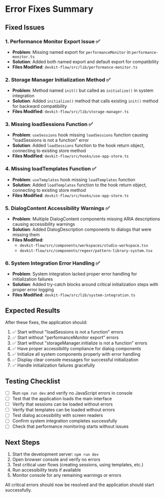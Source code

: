 # Error Fixes Summary

## Fixed Issues

### 1. Performance Monitor Export Issue ✅
- **Problem**: Missing named export for `performanceMonitor` in `performance-monitor.ts`
- **Solution**: Added both named export and default export for compatibility
- **Files Modified**: `devkit-flow/src/lib/performance-monitor.ts`

### 2. Storage Manager Initialization Method ✅
- **Problem**: Method named `init()` but called as `initialize()` in system integration
- **Solution**: Added `initialize()` method that calls existing `init()` method for backward compatibility
- **Files Modified**: `devkit-flow/src/lib/storage-manager.ts`

### 3. Missing loadSessions Function ✅
- **Problem**: `useSessions` hook missing `loadSessions` function causing "loadSessions is not a function" error
- **Solution**: Added `loadSessions` function to the hook return object, connecting to existing store method
- **Files Modified**: `devkit-flow/src/hooks/use-app-store.ts`

### 4. Missing loadTemplates Function ✅
- **Problem**: `useTemplates` hook missing `loadTemplates` function
- **Solution**: Added `loadTemplates` function to the hook return object, connecting to existing store method
- **Files Modified**: `devkit-flow/src/hooks/use-app-store.ts`

### 5. DialogContent Accessibility Warnings ✅
- **Problem**: Multiple DialogContent components missing ARIA descriptions causing accessibility warnings
- **Solution**: Added DialogDescription components to dialogs that were missing them
- **Files Modified**: 
  - `devkit-flow/src/components/workspaces/studio-workspace.tsx`
  - `devkit-flow/src/components/regexr/pattern-library-system.tsx`

### 6. System Integration Error Handling ✅
- **Problem**: System integration lacked proper error handling for initialization failures
- **Solution**: Added try-catch blocks around critical initialization steps with proper error logging
- **Files Modified**: `devkit-flow/src/lib/system-integration.ts`

## Expected Results

After these fixes, the application should:

1. ✅ Start without "loadSessions is not a function" errors
2. ✅ Start without "performanceMonitor export" errors  
3. ✅ Start without "storageManager.initialize is not a function" errors
4. ✅ Have proper accessibility compliance for dialog components
5. ✅ Initialize all system components properly with error handling
6. ✅ Display clear console messages for successful initialization
7. ✅ Handle initialization failures gracefully

## Testing Checklist

- [ ] Run `npm run dev` and verify no JavaScript errors in console
- [ ] Test that the application loads the main interface
- [ ] Verify that sessions can be loaded without errors
- [ ] Verify that templates can be loaded without errors
- [ ] Test dialog accessibility with screen readers
- [ ] Confirm system integration completes successfully
- [ ] Check that performance monitoring starts without issues

## Next Steps

1. Start the development server: `npm run dev`
2. Open browser console and verify no errors
3. Test critical user flows (creating sessions, using templates, etc.)
4. Run accessibility tests if available
5. Monitor console for any remaining warnings or errors

All critical errors should now be resolved and the application should start successfully.